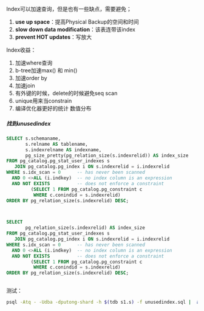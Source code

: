Index可以加速查询，但是也有一些缺点，需要避免；

1. **use up space**：提高Physical Backup的空间和时间
2. **slow down data modification**：该表连带该index
3. **prevent HOT updates**：写放大

Index收益：

1. 加速where查询
2. b-tree加速max() 和 min()
3. 加速order by
4. 加速join
5. 有外键的时候，delete的时候避免seq scan
6. unique用来当constrain
7. 编译优化器更好的统计 数值分布

##### 找到unusedindex

```sql
SELECT s.schemaname,
       s.relname AS tablename,
       s.indexrelname AS indexname,
       pg_size_pretty(pg_relation_size(s.indexrelid)) AS index_size
FROM pg_catalog.pg_stat_user_indexes s
   JOIN pg_catalog.pg_index i ON s.indexrelid = i.indexrelid
WHERE s.idx_scan = 0      -- has never been scanned
  AND 0 <>ALL (i.indkey)  -- no index column is an expression
  AND NOT EXISTS          -- does not enforce a constraint
         (SELECT 1 FROM pg_catalog.pg_constraint c
          WHERE c.conindid = s.indexrelid)
ORDER BY pg_relation_size(s.indexrelid) DESC;



SELECT 
       pg_relation_size(s.indexrelid) AS index_size
FROM pg_catalog.pg_stat_user_indexes s
   JOIN pg_catalog.pg_index i ON s.indexrelid = i.indexrelid
WHERE s.idx_scan = 0      -- has never been scanned
  AND 0 <>ALL (i.indkey)  -- no index column is an expression
  AND NOT EXISTS          -- does not enforce a constraint
         (SELECT 1 FROM pg_catalog.pg_constraint c
          WHERE c.conindid = s.indexrelid)
ORDER BY pg_relation_size(s.indexrelid) DESC;



```



测试：

```bash
psql -Atq - -Udba -dputong-shard -h $(tdb s1.s) -f unusedindex.sql |  awk '{sum += $1};END {print sum}'
```

